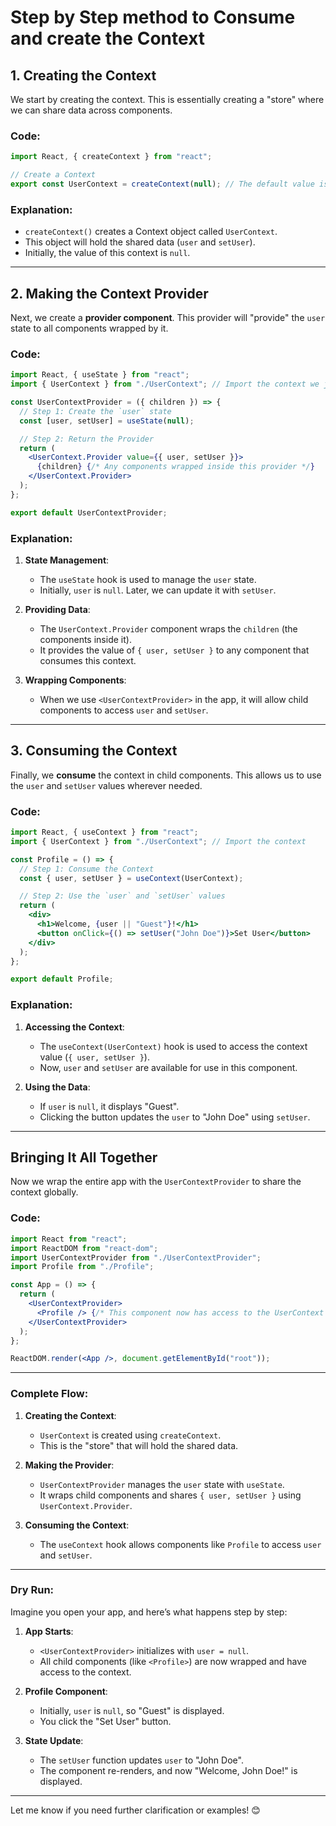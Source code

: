 # Step by Step method to Consume and create the Context 


## 1. **Creating the Context**
We start by creating the context. This is essentially creating a "store" where we can share data across components.

### Code:
```jsx
import React, { createContext } from "react";

// Create a Context
export const UserContext = createContext(null); // The default value is `null`
```

### Explanation:
- `createContext()` creates a Context object called `UserContext`.
- This object will hold the shared data (`user` and `setUser`).
- Initially, the value of this context is `null`.

---

## 2. **Making the Context Provider**
Next, we create a **provider component**. This provider will "provide" the `user` state to all components wrapped by it.

### Code:
```jsx
import React, { useState } from "react";
import { UserContext } from "./UserContext"; // Import the context we just created

const UserContextProvider = ({ children }) => {
  // Step 1: Create the `user` state
  const [user, setUser] = useState(null);

  // Step 2: Return the Provider
  return (
    <UserContext.Provider value={{ user, setUser }}>
      {children} {/* Any components wrapped inside this provider */}
    </UserContext.Provider>
  );
};

export default UserContextProvider;
```

### Explanation:
1. **State Management**:
   - The `useState` hook is used to manage the `user` state.
   - Initially, `user` is `null`. Later, we can update it with `setUser`.

2. **Providing Data**:
   - The `UserContext.Provider` component wraps the `children` (the components inside it).
   - It provides the value of `{ user, setUser }` to any component that consumes this context.

3. **Wrapping Components**:
   - When we use `<UserContextProvider>` in the app, it will allow child components to access `user` and `setUser`.

---

## 3. **Consuming the Context**
Finally, we **consume** the context in child components. This allows us to use the `user` and `setUser` values wherever needed.

### Code:
```jsx
import React, { useContext } from "react";
import { UserContext } from "./UserContext"; // Import the context

const Profile = () => {
  // Step 1: Consume the Context
  const { user, setUser } = useContext(UserContext);

  // Step 2: Use the `user` and `setUser` values
  return (
    <div>
      <h1>Welcome, {user || "Guest"}!</h1>
      <button onClick={() => setUser("John Doe")}>Set User</button>
    </div>
  );
};

export default Profile;
```

### Explanation:
1. **Accessing the Context**:
   - The `useContext(UserContext)` hook is used to access the context value (`{ user, setUser }`).
   - Now, `user` and `setUser` are available for use in this component.

2. **Using the Data**:
   - If `user` is `null`, it displays "Guest".
   - Clicking the button updates the `user` to "John Doe" using `setUser`.

---

## Bringing It All Together
Now we wrap the entire app with the `UserContextProvider` to share the context globally.

### Code:
```jsx
import React from "react";
import ReactDOM from "react-dom";
import UserContextProvider from "./UserContextProvider";
import Profile from "./Profile";

const App = () => {
  return (
    <UserContextProvider>
      <Profile /> {/* This component now has access to the UserContext */}
    </UserContextProvider>
  );
};

ReactDOM.render(<App />, document.getElementById("root"));
```

---

### Complete Flow:
1. **Creating the Context**:
   - `UserContext` is created using `createContext`.
   - This is the "store" that will hold the shared data.

2. **Making the Provider**:
   - `UserContextProvider` manages the `user` state with `useState`.
   - It wraps child components and shares `{ user, setUser }` using `UserContext.Provider`.

3. **Consuming the Context**:
   - The `useContext` hook allows components like `Profile` to access `user` and `setUser`.

---

### Dry Run:
Imagine you open your app, and here’s what happens step by step:

1. **App Starts**:
   - `<UserContextProvider>` initializes with `user = null`.
   - All child components (like `<Profile>`) are now wrapped and have access to the context.

2. **Profile Component**:
   - Initially, `user` is `null`, so "Guest" is displayed.
   - You click the "Set User" button.

3. **State Update**:
   - The `setUser` function updates `user` to "John Doe".
   - The component re-renders, and now "Welcome, John Doe!" is displayed.

---

Let me know if you need further clarification or examples! 😊